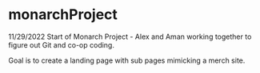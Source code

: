 # monarchProject

11/29/2022
Start of Monarch Project - Alex and Aman working together to figure out Git and co-op coding.

Goal is to create a landing page with sub pages mimicking a merch site.